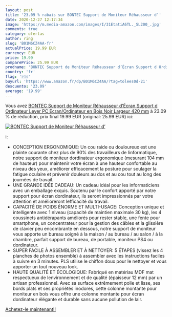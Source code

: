 ```yaml
---
layout: post
title: '23.09 % rabais sur BONTEC Support de Moniteur Réhausseur d’'
date: 2020-12-27 12:17:34
image: 'https://m.media-amazon.com/images/I/31EtatiA6TL._SL200_.jpg'
comments: true
category: ofertas
author: ring
slug: 'B01M6CZ4AA-fr'
actualPrice: 19.99 EUR
currency: EUR
price: 19.99
comparePrice: 25.99 EUR
prodname: 'BONTEC Support de Moniteur Réhausseur d’Écran Support d Ordinateur Lever PC Ecran/Ordinateur en Bois Noir Largeur 420 mm'
country: 'fr'
flag: '🇫🇷'
buyurl: 'https://www.amazon.fr/dp/B01M6CZ4AA/?tag=tolees0d-21'
descuento: '23.09'
average: '19.99'
---
```


Vous avez [BONTEC Support de Moniteur Réhausseur d’Écran Support d Ordinateur Lever PC Ecran/Ordinateur en Bois Noir Largeur 420 mm](https://www.amazon.fr/dp/B01M6CZ4AA/?tag=tolees0d-21)  à  23.09 % de réduction, prix final  19.99 EUR (original: 25.99 EUR) ici:

[![BONTEC Support de Moniteur Réhausseur d’](https://m.media-amazon.com/images/I/31EtatiA6TL._SL200_.jpg)](https://www.amazon.fr/dp/B01M6CZ4AA/?tag=tolees0d-21)

ℹ️:

- CONCEPTION ERGONOMIQUE: Un cou raide ou douloureux est une plainte courante chez plus de 90% des travailleurs de linformatique, notre support de moniteur dordinateur ergonomique (mesurant 104 mm de hauteur) pour maintenir votre écran à une hauteur confortable au niveau des yeux, améliorer efficacement la posture pour soulager la fatigue oculaire et prévenir douleurs au dos et au cou tout au long des journées de travail.
- UNE GRANDE IDÉE CADEAU: Un cadeau idéal pour les informaticiens avec un emballage exquis. Soutenu par le confort apporté par notre support pour écran dordinateur, ils seront impressionnés par votre attention et amélioreront lefficacité du travail.
- CAPACITÉ DE POIDS ÉNORME ET MULTI-USAGE: Conception unique et intelligente avec 1 niveau (capacité de maintien maximale 30 kg), les 4 coussinets antidérapants améliorés pour rester stable, une fente pour smartphone, un concentrateur pour la gestion des câbles et la glissière de clavier peu encombrante en dessous, notre support de moniteur vous apporte un bureau soigné à la maison / au bureau / au salon / à la chambre, parfait support de bureau, de portable, moniteur PS4 ou dordinateur.
- SUPER FACILE À ASSEMBLER ET À NETTOYER: 5 ÉTAPES (vissez les 4 planches de photos ensemble) à assembler avec les instructions faciles à suivre en 3 minutes. PLS utilise le chiffon doux pour le nettoyer et vous apporter un tout nouveau look.
- HAUTE QUALITÉ ET ÉCOLOGIQUE: Fabriqué en matériau MDF mat respectueux de lenvironnement et de qualité (épaisseur 12 mm) par un artisan professionnel. Avec sa surface extrêmement polie et lisse, ses bords plats et ses propriétés inodores, cette colonne montante pour moniteur en bois vous offre une colonne montante pour écran dordinateur élégante et durable sans aucune pollution de lair.

[Achetez-le maintenant!!](https://www.amazon.fr/dp/B01M6CZ4AA/?tag=tolees0d-21)
